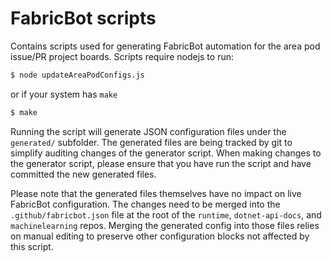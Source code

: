 # FabricBot scripts

Contains scripts used for generating FabricBot automation for the area pod issue/PR project boards. Scripts require nodejs to run:

```bash
$ node updateAreaPodConfigs.js
```

or if your system has `make`

```bash
$ make
```

Running the script will generate JSON configuration files under the `generated/` subfolder. The generated files are being tracked by git to simplify auditing changes of the generator script. When making changes to the generator script, please ensure that you have run the script and have committed the new generated files.

Please note that the generated files themselves have no impact on live FabricBot configuration. The changes need to be merged into the `.github/fabricbot.json` file at the root of the `runtime`, `dotnet-api-docs`, and `machinelearning` repos. Merging the generated config into those files relies on manual editing to preserve other configuration blocks not affected by this script.
